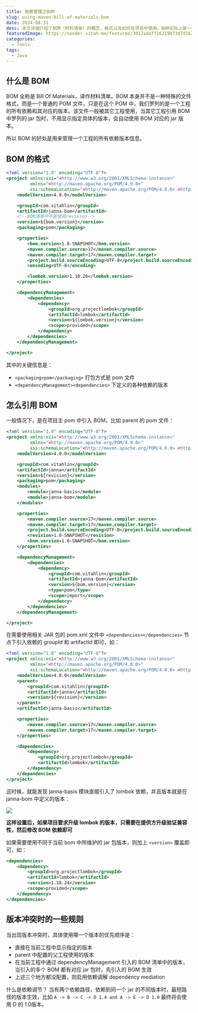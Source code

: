 ```yaml
---
title: 依赖管理之BOM
slug: using-maven-bill-of-materials-bom
date: 2024-08-31
desc: 本文详细介绍了BOM（材料清单）的概念、格式以及如何在项目中使用。BOM实际上是一个特殊的POM文件，它列出了一个工程的所有依赖及其对应版本，便于其他工程引用而无需指定具体版本。文章通过一个具体的BOM文件示例，解释了其关键信息和结构，包括打包方式、依赖管理等。
featuredImage: https://sonder.vitah.me/featured/3017adaff16219873d7d1625c4ab948f.webp
categories:
  - Tools
tags:
  - Java
---
```



## 什么是 BOM

BOM 全称是 Bill Of Materials，译作材料清单。BOM 本身并不是一种特殊的文件格式，而是一个普通的 POM 文件，只是在这个 POM 中，我们罗列的是一个工程的所有依赖和其对应的版本。该文件一般被其它工程使用，当其它工程引用 BOM 中罗列的 jar 包时，不用显示指定具体的版本，会自动使用 BOM 对应的 jar 版本。

所以 BOM 的好处是用来管理一个工程的所有依赖版本信息。

## BOM 的格式

```xml
<?xml version="1.0" encoding="UTF-8"?>
<project xmlns:xsi="<http://www.w3.org/2001/XMLSchema-instance>"
         xmlns="<http://maven.apache.org/POM/4.0.0>"
         xsi:schemaLocation="<http://maven.apache.org/POM/4.0.0> <http://maven.apache.org/xsd/maven-4.0.0.xsd>">
    <modelVersion>4.0.0</modelVersion>

    <groupId>com.vitahlin</groupId>
    <artifactId>janna-bom</artifactId>
    <!--BOM清单中不能使用revision-->
    <version>${bom.version}</version>
    <packaging>pom</packaging>

    <properties>        
        <bom.version>1.0-SNAPSHOT</bom.version>
        <maven.compiler.source>17</maven.compiler.source>
        <maven.compiler.target>17</maven.compiler.target>
        <project.build.sourceEncoding>UTF-8</project.build.sourceEncoding>
        <encoding>UTF-8</encoding>

        <lombok.version>1.18.26</lombok.version>
    </properties>

    <dependencyManagement>        
        <dependencies>
            <dependency>
                <groupId>org.projectlombok</groupId>
                <artifactId>lombok</artifactId>
                <version>${lombok.version}</version>
                <scope>provided</scope>
            </dependency>
        </dependencies>
    </dependencyManagement>

</project>
```

其中的关键信息是：

- `<packaging>pom</packaging>` 打包方式是 pom 文件
- `<dependencyManagement><dependencies>` 下定义的各种依赖的版本

## 怎么引用 BOM

一般情况下，是在项目主 pom 中引入 BOM，比如 parent 的 pom 文件：

```xml
<?xml version="1.0" encoding="UTF-8"?>
<project xmlns:xsi="<http://www.w3.org/2001/XMLSchema-instance>"
         xmlns="<http://maven.apache.org/POM/4.0.0>"
         xsi:schemaLocation="<http://maven.apache.org/POM/4.0.0> <http://maven.apache.org/xsd/maven-4.0.0.xsd>">
    <modelVersion>4.0.0</modelVersion>

    <groupId>com.vitahlin</groupId>
    <artifactId>janna</artifactId>
    <version>${revision}</version>
    <packaging>pom</packaging>
    <modules>        
        <module>janna-basis</module>
        <module>janna-bom</module>
    </modules>

    <properties>        
        <maven.compiler.source>17</maven.compiler.source>
        <maven.compiler.target>17</maven.compiler.target>
        <project.build.sourceEncoding>UTF-8</project.build.sourceEncoding>
        <revision>1.0-SNAPSHOT</revision>
        <bom.version>1.0-SNAPSHOT</bom.version>
    </properties>

    <dependencyManagement>        
        <dependencies>
            <dependency>
                <groupId>com.vitahlin</groupId>
                <artifactId>janna-bom</artifactId>
                <version>${bom.version}</version>
                <type>pom</type>
                <scope>import</scope>
            </dependency>
        </dependencies>
    </dependencyManagement>

</project>
```

在需要使用相关 JAR 包的 pom.xml 文件中 `<dependencies></dependencies>` 节点下引入依赖的 groupId 和 artifactId 即可，如：

```xml
<?xml version="1.0" encoding="UTF-8"?>
<project xmlns:xsi="<http://www.w3.org/2001/XMLSchema-instance>"
         xmlns="<http://maven.apache.org/POM/4.0.0>"
         xsi:schemaLocation="<http://maven.apache.org/POM/4.0.0> <http://maven.apache.org/xsd/maven-4.0.0.xsd>">
    <modelVersion>4.0.0</modelVersion>
    <parent>        
        <groupId>com.vitahlin</groupId>
        <artifactId>janna</artifactId>
        <version>${revision}</version>
    </parent>
    <artifactId>janna-basis</artifactId>

    <properties>        
        <maven.compiler.source>17</maven.compiler.source>
        <maven.compiler.target>17</maven.compiler.target>
    </properties>

    <dependencies>
        <dependency>
            <groupId>org.projectlombok</groupId>
            <artifactId>lombok</artifactId>
        </dependency>
    </dependencies>
</project>
```

这时候，就能发现 janna-basis 模块直接引入了 lombok 依赖，并且版本就是在 janna-bom 中定义的版本：

![](https://vitahlin.oss-cn-shanghai.aliyuncs.com/sonder/2024/202403312254705.png)

**这样设置后，如果项目要求升级 lombok 的版本，只需要在提供方升级验证兼容性，然后修改 BOM 依赖即可**

如果需要使用不同于当前 bom 中所维护的 jar 包版本，则加上 `<version>` 覆盖即可，如：

```xml
<dependencies>  
    <dependency>  
        <groupId>org.projectlombok</groupId>  
        <artifactId>lombok</artifactId>  
        <version>1.18.24</version>  
        <scope>provided</scope>  
    </dependency>  
</dependencies>
```

## 版本冲突时的一些规则

当出现版本冲突时，具体使用哪一个版本的优先顺序是：

- 直接在当前工程中显示指定的版本
- parent 中配置的父工程使用的版本
- 在当前工程中通过 dependencyManagement 引入的 BOM 清单中的版本，当引入的多个 BOM 都有对应 jar 包时，先引入的 BOM 生效
- 上述三个地方都没配置，则启用依赖调解 dependency mediation

什么是依赖调节？
当有两个依赖路径，依赖到同一个 jar 的不同版本时，最短路径的版本生效，比如 `A -> B -> C -> D 1.4 and A -> E -> D 1.0` 最终将会使用 D 的 1.0版本。
